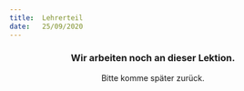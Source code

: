 ```yaml
---
title:  Lehrerteil
date:   25/09/2020
---
```


### <center>Wir arbeiten noch an dieser Lektion.</center>
<center>Bitte komme später zurück.</center>